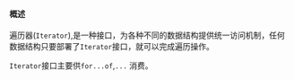 #### 概述

遍历器(`Iterator`),是一种接口，为各种不同的数据结构提供统一访问机制，任何数据结构只要部署了`Iterator`接口，就可以完成遍历操作。

`Iterator`接口主要供`for...of`,`...` 消费。

